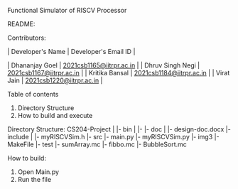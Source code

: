 

Functional Simulator of RISCV Processor

README:

Contributors:

| Developer's Name   | Developer's Email ID     |

| Dhananjay Goel     | 2021csb1165@iitrpr.ac.in |
| Dhruv Singh Negi   | 2021csb1167@iitrpr.ac.in |
| Kritika Bansal     | 2021csb1184@iitrpr.ac.in |
| Virat Jain         | 2021csb1220@iitrpr.ac.in |


Table of contents
1. Directory Structure
2. How to build and execute   

Directory Structure:
CS204-Project
  |
  |- bin
      |
      |- 
  |- doc
      |
      |- design-doc.docx
  |- include
      |
      |- myRISCVSim.h
  |- src
      |- main.py
      |- myRISCVSim.py
      |- img3
      |- MakeFile
  |- test
      |- sumArray.mc
      |- fibbo.mc
      |- BubbleSort.mc


How to build:
1) Open Main.py
2) Run the file

